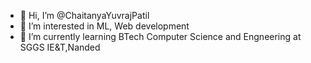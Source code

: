 - 👋 Hi, I’m @ChaitanyaYuvrajPatil
- 👀 I’m interested in ML, Web development
- 🌱 I’m currently learning BTech Computer Science and Engneering at SGGS IE&T,Nanded

<!---
ChaitanyaYuvrajPatil/ChaitanyaYuvrajPatil is a ✨ special ✨ repository because its `README.md` (this file) appears on your GitHub profile.
You can click the Preview link to take a look at your changes.
--->

